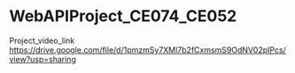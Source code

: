 # WebAPIProject_CE074_CE052

Project_video_link
https://drive.google.com/file/d/1pmzmSy7XMl7b2fCxmsmS9OdNV02pIPcs/view?usp=sharing
